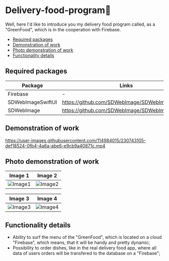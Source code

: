# Delivery-food-program🥬
Well, here I'd like to introduce you my delivery food program called, as a "GreenFood", which is in the cooperation with Firebase.

-  [Required packages](#Required-packages)
-  [Demonstration of work](#Demonstration-of-work)
-  [Photo demonstration of work](#Photo-demonstration-of-work)
-  [Functionality details](#Functionality-details)

<a name="Required-packages"/></a>
## Required packages
| Package | Links | Version |
| ------ | ------ | ------ |
| Firebase | - | 9.6.0 |
| SDWebImageSwiftUI  | https://github.com/SDWebImage/SDWebImageSwiftUI | 2.2.2 |
| SDWebImage | https://github.com/SDWebImage/SDWebImage | 5.15.0 |

<a name="Demonstration-of-work"/></a>
## Demonstration of work

https://user-images.githubusercontent.com/114984015/230743105-def18524-0fb4-4a6a-abe6-e9cb9a40871c.mp4

<a name="Photo-demonstration-of-work"/></a>
## Photo demonstration of work

Image 1 | Image 2
:-: | :-:
![Image1](https://i.imgur.com/TfKQCRm.png) | ![Image2](https://i.imgur.com/hHUucfw.png)



Image 3 | Image 4
:-: | :-:
![Image3](https://i.imgur.com/QL28zJS.png) | ![Image4](https://i.imgur.com/tkHb8q2.png)
<a name="Functionality-details"/></a>
## Functionality details
* Ability to surf the menu of the "GreenFood", which is located on a cloud "Firebase", which means, that it will be handy and pretty dynamic;
* Possibility to order dishes, like in the real delivery food app, where all data of users orders will be transfered to the database on a "Firebase";


